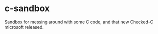 # c-sandbox
Sandbox for messing around with some C code, and that new Checked-C microsoft released.
